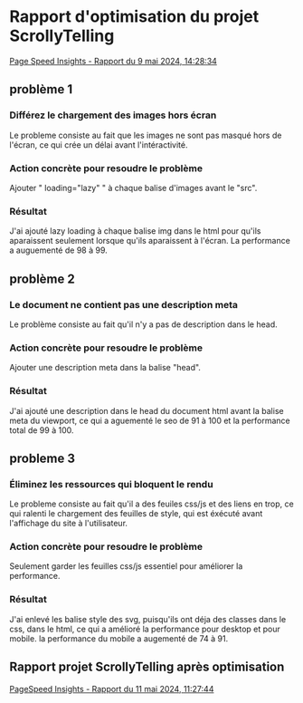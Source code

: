 # Rapport d'optimisation du projet ScrollyTelling
[Page Speed Insights - Rapport du 9 mai 2024, 14:28:34](https://pagespeed.web.dev/analysis/https-maik-tim-momo-com/u6y8nxvekq?form_factor=desktop)



## problème 1
### Différez le chargement des images hors écran
Le probleme consiste au fait que les images ne sont pas masqué hors de l'écran, ce qui crée un délai avant l'intéractivité.

### Action concrète pour resoudre le problème
Ajouter " loading="lazy" " à chaque balise d'images avant le "src".

### Résultat
J'ai ajouté lazy loading à chaque balise img dans le html pour qu'ils aparaissent seulement lorsque qu'ils aparaissent à l'écran. La performance a auguementé de 98 à 99.



## problème 2
### Le document ne contient pas une description meta
Le problème consiste au fait qu'il n'y a pas de description dans le head.

### Action concrète pour resoudre le problème
Ajouter une description meta dans la balise "head".

### Résultat
J'ai ajouté une description dans le head du document html avant la balise meta du viewport, ce qui a aguementé le seo de 91 à 100 et la performance total de 99 à 100.



## probleme 3
### Éliminez les ressources qui bloquent le rendu
Le probleme consiste au fait qu'il a des feuiles css/js et des liens en trop, ce qui ralenti le chargement des feuilles de style, qui est éxécuté avant l'affichage du site à l'utilisateur.

### Action concrète pour resoudre le problème
Seulement garder les feuilles css/js essentiel pour améliorer la performance.

### Résultat
J'ai enlevé les balise style des svg, puisqu'ils ont déja des classes dans le css, dans le html, ce qui a amélioré la performance pour desktop et pour mobile. la performance du mobile a augementé de 74 à 91.

## Rapport projet ScrollyTelling après optimisation
[PageSpeed Insights - Rapport du 11 mai 2024, 11:27:44](https://pagespeed.web.dev/analysis/https-maik-tim-momo-com/8h5i39qv51?form_factor=mobile)
